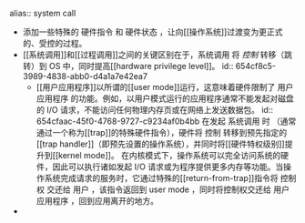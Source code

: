 alias:: system call

- 添加一些特殊的 硬件指令 和 硬件状态 ，让向[[操作系统]]过渡变为更正式的、受控的过程。
- [[系统调用]]和[[过程调用]]之间的关键区别在于，系统调用 将 *控制* 转移（跳转）到 OS 中，同时提高[[hardware privilege level]]。
  id:: 654cf8c5-3989-4838-abb0-d4a1a7e42ea7
	- [[用户应用程序]]以所谓的[[user mode]]运行，这意味着硬件限制了 用户应用程序 的功能。例如，以用户模式运行的应用程序通常不能发起对磁盘的 I/O 请求，不能访问任何物理内存页或在网络上发送数据包。
	  id:: 654cfaac-45f0-4768-9727-c9234af0b4bb
	  在发起 系统调用 时 （通常通过一个称为[[trap]]的特殊硬件指令），硬件将 控制 转移到预先指定的[[trap handler]]（即预先设置的操作系统），并同时将[[硬件特权级别]]提升到[[kernel mode]]。
	  在内核模式下，操作系统可以完全访问系统的硬件，因此可以执行诸如发起 I/O 请求或为程序提供更多内存等功能。当操作系统完成请求的服务时，它通过特殊的[[return-from-trap]]指令将 控制权 交还给 用户 ，该指令返回到 user mode ，同时将控制权交还给 用户应用程序 ，回到应用离开的地方。
-